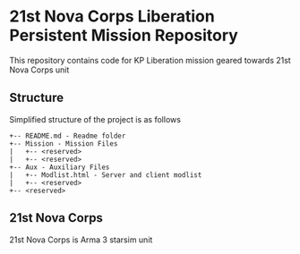 # 21st Nova Corps Liberation Persistent Mission Repository

This repository contains code for KP Liberation mission geared towards 21st Nova Corps unit

## Structure

Simplified structure of the project is as follows

```
+-- README.md - Readme folder
+-- Mission - Mission Files
|   +-- <reserved>
|   +-- <reserved>
+-- Aux - Auxiliary Files
|   +-- Modlist.html - Server and client modlist
|   +-- <reserved>
+-- <reserved>
```

## 21st Nova Corps

21st Nova Corps is Arma 3 starsim unit <fill text later>
